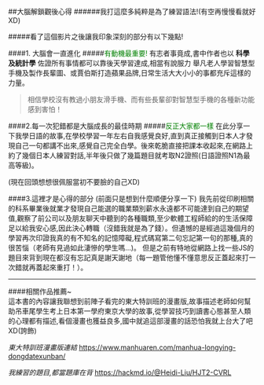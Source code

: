 
##大腦解鎖觀後心得
######我打這麼多純粹是為了練習語法!(有空再慢慢看就好XD)

#####看了這個影片之後讓我印象深刻的部分有以下幾點!

####1. 大腦會一直進化
#####<font color=#008000>有動機最重要!</font>
有志者事竟成,書中作者也以 **科學及統計學** 佐證所有事情都可以靠後天學習達成,相當有說服力
舉凡老人學習智慧型手機及製作長輩圖、或賈伯斯打造蘋果品牌,日常生活大大小小的事都充斥這樣的力量。

>相信學校沒有教過小朋友滑手機、而有些長輩卻對智慧型手機的各種新功能感到害怕！

####2.每一次犯錯都是大腦成長的最佳時期
#####<font color=#008000>反正大家都一樣</font>
在此分享一下我學日語的故事,在學校學習一年左右自我感覺良好,直到真正接觸到日本人才發現自己一句都講不出來,感覺自己完全白學。後來乾脆直接把課本收起來,在網路上約了幾個日本人練習對話,半年後只做了幾篇題目就考取N2證照(日語證照N1為最高等級)。

(現在回頭想想很佩服當初不要臉的自己XD)

####3.這裡才是心得的部分
(前面只是想到什麼順便分享一下)
我先前從印刷相關的科系畢業後就業才發現自己能選的職業類別薪水永遠都不可能達到自己的期望值,觀察了前公司以及朋友聊天中聽到的各種職類,至少軟體工程師給的的生活保障足以給我安心感,因此決心轉職（沒錯我就是為了錢）。但遺憾的是經過這幾個月的學習再次印證我真的有不知名的記憶障礙,程式碼寫第二句忘記第一句的那種,真的很苦惱（老師有見過如此淒慘的學生嗎...)。
但是之前有特地從網路上找一些JS的題目來背到現在都沒有忘記真是謝天謝地（每一題管他懂不懂意思反正蓋起來打一次錯就再蓋起來重打！）。

---------------------------------------
####相關作品推薦~<br>
這本書的內容讓我聯想到前陣子看完的東大特訓班的漫畫版,故事描述老師如何幫助吊車尾學生考上日本第一學府東京大學的故事,從學習技巧到讀書心態甚至人類的心理都有描述,看個漫畫也獲益良多,國中就追這部漫畫的話恐怕我就上台大了吧XD(誇飾)

*東大特訓班漫畫版連結*
https://www.manhuaren.com/manhua-longying-dongdatexunban/

*我練習的題目,都當題庫在背*
https://hackmd.io/@Heidi-Liu/HJT2-CVRL